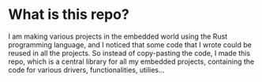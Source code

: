 # What is this repo?
I am making various projects in the embedded world using the Rust programming language, and I noticed that some code that I wrote could be reused in all the projects.
So instead of copy-pasting the code, I made this repo, which is a central library for all my embedded projects, containing the code for various drivers, functionalities, utilies...
